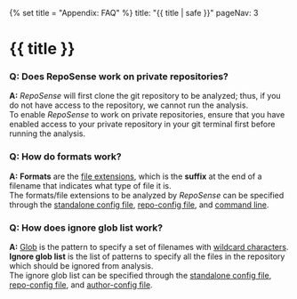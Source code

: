 {% set title = "Appendix: FAQ" %}
<frontmatter>
  title: "{{ title | safe }}"
  pageNav: 3
</frontmatter>

<h1 class="display-4"><md>{{ title }}</md></h1>

<!-- ------------------------------------------------------------------------------------------------------ -->

### Q: Does RepoSense work on private repositories?
**A:** *RepoSense* will first clone the git repository to be analyzed; thus, if you do not have access to the repository, we cannot run the analysis.<br>
To enable *RepoSense* to work on private repositories, ensure that you have enabled access to your private repository in your git terminal first before running the analysis.

<!-- ------------------------------------------------------------------------------------------------------ -->

### Q: How do formats work?
**A:** **Formats** are the [file extensions](https://techterms.com/definition/fileextension), which is the **suffix** at the end of a filename that indicates what type of file it is.<br>
The formats/file extensions to be analyzed by *RepoSense* can be specified through the [standalone config file](./configFiles.md/#configjson-standalone-config-file), [repo-config file](./configFiles.md/#repo-configcsv), and [command line](./cli.md/#formats--f).

<!-- ------------------------------------------------------------------------------------------------------ -->

### Q: How does ignore glob list work?
**A:** [Glob](https://en.wikipedia.org/wiki/Glob_(programming)) is the pattern to specify a set of filenames with [wildcard characters](https://www.computerhope.com/jargon/w/wildcard.htm). **Ignore glob list** is the list of patterns to specify all the files in the repository which should be ignored from analysis.<br>
The ignore glob list can be specified through the [standalone config file](./configFiles.md/#configjson-standalone-config-file), [repo-config file](./configFiles.md/#repo-configcsv), and [author-config file](./configFiles.md/#author-configcsv).
